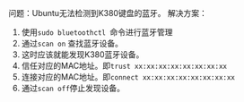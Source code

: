 问题：Ubuntu无法检测到K380键盘的蓝牙。
解决方案：
1. 使用`sudo bluetoothctl `命令进行蓝牙管理
2. 通过`scan on` 查找蓝牙设备。
3. 这时应该就能发现K380蓝牙设备。
4. 信任对应的MAC地址。即`trust xx:xx:xx:xx:xx:xx:xx:xx`
5. 连接对应的MAC地址。即`connect xx:xx:xx:xx:xx:xx:xx:xx`
6. 通过`scan off`停止发现设备。
